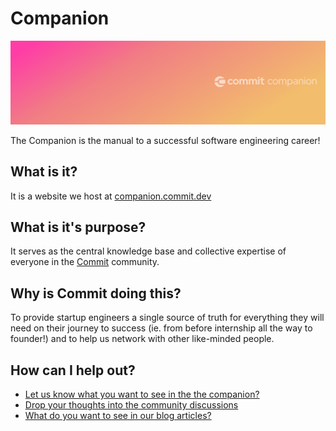 # Companion

![Banner](https://github.com/commitdev/companion/blob/master/companion.png)

The Companion is the manual to a successful software engineering career!

## What is it?

It is a website we host at [companion.commit.dev](https://commit-companion.web.app/)

## What is it's purpose?

It serves as the central knowledge base and collective expertise of everyone in the [Commit](https://commit.dev/) community.

## Why is Commit doing this?

To provide startup engineers a single source of truth for everything they will need on their journey to success (ie. from before internship all the way to founder!) and to help us network with other like-minded people.

## How can I help out?

- [Let us know what you want to see in the the companion?](https://github.com/commitdev/companion/discussions/1)
- [Drop your thoughts into the community discussions](https://github.com/commitdev/companion/discussions)
- [What do you want to see in our blog articles?](https://github.com/commitdev/companion/discussions/3)

